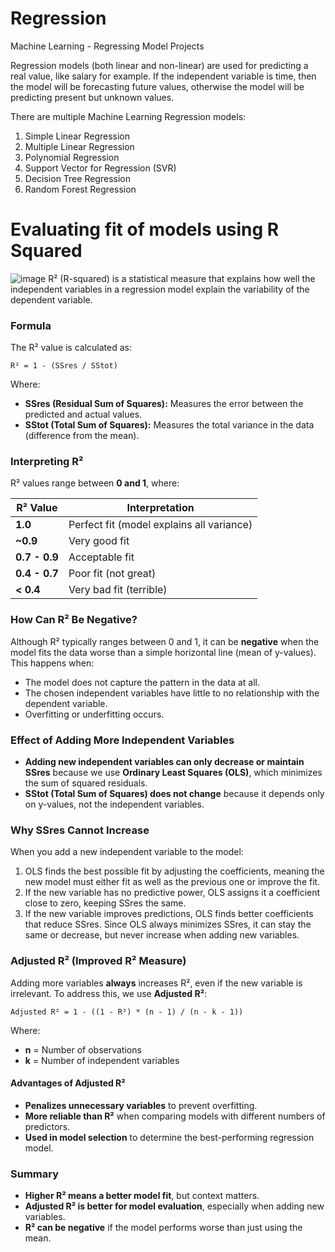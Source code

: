 # Regression
Machine Learning - Regressing Model Projects 

Regression models (both linear and non-linear) are used for predicting a real value, like salary for example. 
If the independent variable is time, then the model will be forecasting future values, otherwise the model will be predicting present but unknown values. 

There are multiple Machine Learning Regression models:
1. Simple Linear Regression
2. Multiple Linear Regression
3. Polynomial Regression
4. Support Vector for Regression (SVR)
5. Decision Tree Regression
6. Random Forest Regression

# Evaluating fit of models using **R Squared**
![image](https://github.com/user-attachments/assets/0e780256-2d4c-4ef8-9c57-290ab05c53ac)
R² (R-squared) is a statistical measure that explains how well the independent variables in a regression model explain the variability of the dependent variable.

### Formula
The R² value is calculated as:

```
R² = 1 - (SSres / SStot)
```

Where:
- **SSres (Residual Sum of Squares):** Measures the error between the predicted and actual values.
- **SStot (Total Sum of Squares):** Measures the total variance in the data (difference from the mean).

### Interpreting R²
R² values range between **0 and 1**, where:

| R² Value | Interpretation |
|----------|---------------|
| **1.0**  | Perfect fit (model explains all variance) |
| **~0.9** | Very good fit |
| **0.7 - 0.9** | Acceptable fit |
| **0.4 - 0.7** | Poor fit (not great) |
| **< 0.4** | Very bad fit (terrible) |

### How Can R² Be Negative?
Although R² typically ranges between 0 and 1, it can be **negative** when the model fits the data worse than a simple horizontal line (mean of y-values). This happens when:
- The model does not capture the pattern in the data at all.
- The chosen independent variables have little to no relationship with the dependent variable.
- Overfitting or underfitting occurs.

### Effect of Adding More Independent Variables
- **Adding new independent variables can only decrease or maintain SSres** because we use **Ordinary Least Squares (OLS)**, which minimizes the sum of squared residuals.
- **SStot (Total Sum of Squares) does not change** because it depends only on y-values, not the independent variables.

### Why SSres Cannot Increase
When you add a new independent variable to the model:
1. OLS finds the best possible fit by adjusting the coefficients, meaning the new model must either fit as well as the previous one or improve the fit.
2. If the new variable has no predictive power, OLS assigns it a coefficient close to zero, keeping SSres the same.
3. If the new variable improves predictions, OLS finds better coefficients that reduce SSres.
Since OLS always minimizes SSres, it can stay the same or decrease, but never increase when adding new variables.

### Adjusted R² (Improved R² Measure)
Adding more variables **always** increases R², even if the new variable is irrelevant. To address this, we use **Adjusted R²**:

```
Adjusted R² = 1 - ((1 - R²) * (n - 1) / (n - k - 1))
```

Where:
- **n** = Number of observations
- **k** = Number of independent variables

#### Advantages of Adjusted R²
- **Penalizes unnecessary variables** to prevent overfitting.
- **More reliable than R²** when comparing models with different numbers of predictors.
- **Used in model selection** to determine the best-performing regression model.

### Summary
- **Higher R² means a better model fit**, but context matters.
- **Adjusted R² is better for model evaluation**, especially when adding new variables.
- **R² can be negative** if the model performs worse than just using the mean.
